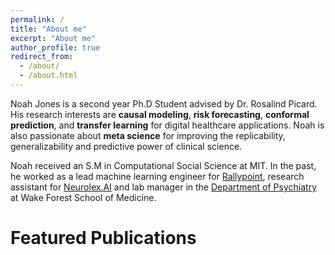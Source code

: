 ```yaml
---
permalink: /
title: "About me"
excerpt: "About me"
author_profile: true
redirect_from: 
  - /about/
  - /about.html
---
```


Noah Jones is a second year Ph.D Student advised by Dr. Rosalind Picard.  His research interests are **causal modeling**, **risk forecasting**, **conformal prediction**, and **transfer learning** for digital healthcare applications.  Noah is also passionate about **meta science** for improving the replicability, generalizability and predictive power of clinical science.

Noah received an S.M in Computational Social Science at MIT.  In the past, he worked as a lead machine learning engineer for [Rallypoint](https://www.rallypoint.com/), research assistant for [Neurolex.AI](https://www.neurolex.ai/) and lab manager in the [Department of Psychiatry](https://school.wakehealth.edu/departments/psychiatry-and-behavioral-medicine) at Wake Forest School of Medicine.

Featured Publications
============

